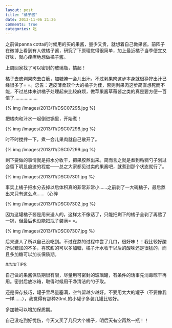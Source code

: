 ```yaml
---
layout: post
title: "橘子酱"
date: 2013-11-06 21:26
comments: true
categories: 吃
---
```

之前做panna cotta的时候用的买的果酱，量少又贵，就想着自己做果酱。前阵子在微博上看到有人做橘子酱，研究了下原理觉得很简单，加上最近橘子当季便宜又好味，就心痒痒地想做橘子酱。

上周回家找了可以密封的玻璃瓶，搞起！

橘子去皮剥果肉去白筋，加糖腌一会儿出汁。不过剥果肉这步本身就很狰狞出汁已经很多了= =。忠告：选皮薄柔软个大的橘子为佳，否则剥果肉这步简直想死而不能，不过总体来讲橘子处理起来比较麻烦，做苹果酱草莓酱之类的真是要方便一百倍了………………

{% img /images/2013/11/DSC07295.jpg %}

把橘肉和汁水一起倒进锅里，开始煮！

{% img /images/2013/11/DSC07298.jpg %}

时不时搅拌一下，煮一会儿果肉就自己散开了。

{% img /images/2013/11/DSC07299.jpg %}

剩下要做的事情就是把水分收干，把果胶熬出来。简而言之就是煮到粘稠勺子划过会留下明显痕迹的程度——总之大家都见过卖的果酱吧，就煮到那个状态就行了。

{% img /images/2013/11/DSC07301.jpg %}

事实上橘子把水分去掉以后体积真的非常非常小……之前剥了一大碗橘子，最后熬出来只有这么点……（心碎

{% img /images/2013/11/DSC07302.jpg %}

因为这罐橘子酱是用来送人的，这样太不像话了，只能把剩下的橘子全剥了再熬了一锅，但最后也没能把瓶子装满= =。

{% img /images/2013/11/DSC07307.jpg %}

后来送人了所以自己没吃到。不过在熬的过程中尝了几口，很好味！！我比较好酸所以糖加的不多，喜欢甜的可以多加糖，橘子汁水收干以后的酸味还是很猛的，而且多加糖可以加长保质期。

####TIPS

自己做的果酱保质期很有限，尽量用可密封的玻璃罐，有条件的话事先消毒晾干再用。密封后放冰箱，取得时候用干净清洁的勺子取。

还是保存技巧，罐子里尽量塞满，空气留越少越好。不要用太大的罐子（不要像我一样……），我觉得有那种20mL的小罐子多装几罐比较好。

多加糖可以增加保质期。

自己没吃到好忧伤，今天又买了几只大个橘子，明后天有空再熬一瓶！！
